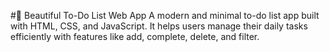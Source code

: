 #📝 Beautiful To-Do List Web App
A modern and minimal to-do list app built with HTML, CSS, and JavaScript.
It helps users manage their daily tasks efficiently with features like add, complete, delete, and filter.
